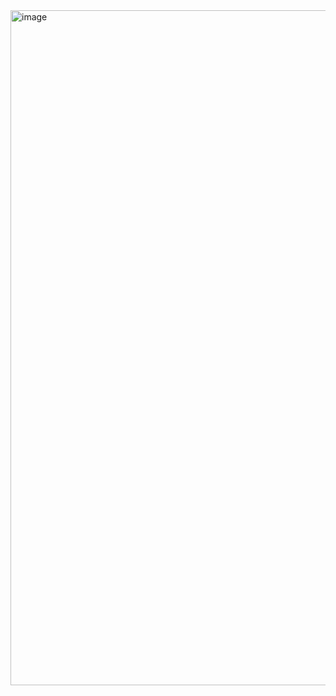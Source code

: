<img width="1920" height="1080" alt="image" src="https://github.com/user-attachments/assets/93534dc8-8ef2-4763-ba72-e1bdfe73cd79" />

